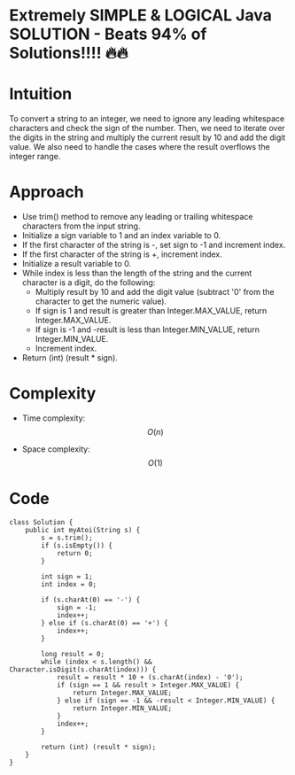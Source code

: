 # Extremely SIMPLE & LOGICAL Java SOLUTION - Beats 94% of Solutions!!!! 🔥🔥

# Intuition
To convert a string to an integer, we need to ignore any leading whitespace characters and check the sign of the number. Then, we need to iterate over the digits in the string and multiply the current result by 10 and add the digit value. We also need to handle the cases where the result overflows the integer range.

# Approach
* Use trim() method to remove any leading or trailing whitespace characters from the input string.
* Initialize a sign variable to 1 and an index variable to 0.
* If the first character of the string is -, set sign to -1 and increment index.
* If the first character of the string is +, increment index.
* Initialize a result variable to 0.
* While index is less than the length of the string and the current character is a digit, do the following:
    * Multiply result by 10 and add the digit value (subtract '0' from the character to get the numeric value).
    * If sign is 1 and result is greater than Integer.MAX_VALUE, return Integer.MAX_VALUE.
    * If sign is -1 and -result is less than Integer.MIN_VALUE, return Integer.MIN_VALUE.
    * Increment index.
* Return (int) (result * sign).

# Complexity
- Time complexity: $$O(n)$$

- Space complexity: $$O(1)$$

# Code
```
class Solution {
    public int myAtoi(String s) {
        s = s.trim();
        if (s.isEmpty()) {
            return 0;
        }

        int sign = 1;
        int index = 0;

        if (s.charAt(0) == '-') {
            sign = -1;
            index++;
        } else if (s.charAt(0) == '+') {
            index++;
        }

        long result = 0;
        while (index < s.length() && Character.isDigit(s.charAt(index))) {
            result = result * 10 + (s.charAt(index) - '0');
            if (sign == 1 && result > Integer.MAX_VALUE) {
                return Integer.MAX_VALUE;
            } else if (sign == -1 && -result < Integer.MIN_VALUE) {
                return Integer.MIN_VALUE;
            }
            index++;
        }

        return (int) (result * sign);
    }
}
```